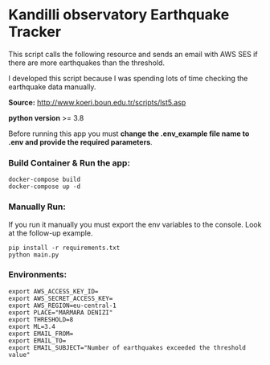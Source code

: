 # Kandilli observatory Earthquake Tracker 

This script calls the following resource and sends an email with AWS SES if there are more earthquakes than the threshold.

I developed this script because I was spending lots of time checking the earthquake data manually.


__Source:__  http://www.koeri.boun.edu.tr/scripts/lst5.asp

__python version__ >= 3.8

Before running this app you must __change the .env_example file name to .env and provide the required parameters__.


### Build Container & Run the app:

```shell
docker-compose build
docker-compose up -d
```


### Manually Run:

If you run it manually you must export the env variables to the console. Look at the follow-up example.
```shell
pip install -r requirements.txt
python main.py
```

### Environments:
```shell
export AWS_ACCESS_KEY_ID=
export AWS_SECRET_ACCESS_KEY=
export AWS_REGION=eu-central-1
export PLACE="MARMARA DENIZI"
export THRESHOLD=8
export ML=3.4
export EMAIL_FROM=
export EMAIL_TO=
export EMAIL_SUBJECT="Number of earthquakes exceeded the threshold value"
```